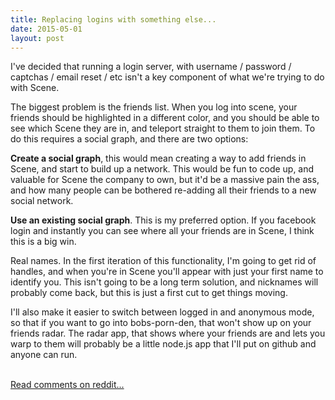 ```yaml
---
title: Replacing logins with something else...
date: 2015-05-01
layout: post
---
```

<div class="md"><p>I&#39;ve decided that running a login server, with username / password / captchas / email reset / etc isn&#39;t a key component of what we&#39;re trying to do with Scene.</p>

<p>The biggest problem is the friends list. When you log into scene, your friends should be highlighted in a different color, and you should be able to see which Scene they are in, and teleport straight to them to join them. To do this requires a social graph, and there are two options:</p>

<p><strong>Create a social graph</strong>, this would mean creating a way to add friends in Scene, and start to build up a network. This would be fun to code up, and valuable for Scene the company to own, but it&#39;d be a massive pain the ass, and how many people can be bothered re-adding all their friends to a new social network.</p>

<p><strong>Use an existing social graph</strong>. This is my preferred option. If you facebook login and instantly you can see where all your friends are in Scene, I think this is a big win.</p>

<p>Real names. In the first iteration of this functionality, I&#39;m going to get rid of handles, and when you&#39;re in Scene you&#39;ll appear with just your first name to identify you. This isn&#39;t going to be a long term solution, and nicknames will probably come back, but this is just a first cut to get things moving.</p>

<p>I&#39;ll also make it easier to switch between logged in and anonymous mode, so that if you want to go into bobs-porn-den, that won&#39;t show up on your friends radar. The radar app, that shows where your friends are and lets you warp to them will probably be a little node.js app that I&#39;ll put on github and anyone can run.</p>
</div><br /><a href='http://www.reddit.com/r/scenevr/comments/34gpfj/replacing_logins_with_something_else/'>Read comments on reddit...</a>